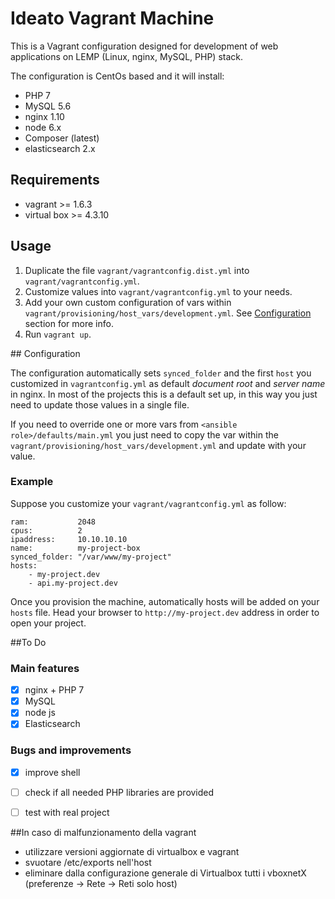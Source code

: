 # Ideato Vagrant Machine

This is a Vagrant configuration designed for development of web applications
on LEMP (Linux, nginx, MySQL, PHP) stack.

The configuration is CentOs based and it will install:

* PHP 7
* MySQL 5.6
* nginx 1.10
* node 6.x
* Composer (latest)
* elasticsearch 2.x

## Requirements

* vagrant >= 1.6.3
* virtual box >= 4.3.10

## Usage

1. Duplicate the file `vagrant/vagrantconfig.dist.yml` into `vagrant/vagrantconfig.yml`.
2. Customize values into `vagrant/vagrantconfig.yml` to your needs.
3. Add your own custom configuration of vars within `vagrant/provisioning/host_vars/development.yml`. See [Configuration](#configuration) section for more info.
4. Run `vagrant up`.


## Configuration

The configuration automatically sets `synced_folder` and the first `host` you customized in `vagrantconfig.yml` as default _document root_ and _server name_ in nginx. In most of the projects this is a default set up, in this way you just need to update those values in a single file.

If you need to override one or more vars from `<ansible role>/defaults/main.yml` you just need to copy the var within the `vagrant/provisioning/host_vars/development.yml` and update with your value.

### Example

Suppose you customize your `vagrant/vagrantconfig.yml` as follow:

	ram:           2048
	cpus:          2
	ipaddress:     10.10.10.10
	name:          my-project-box
	synced_folder: "/var/www/my-project"
	hosts:
  		- my-project.dev
 		- api.my-project.dev

Once you provision the machine, automatically hosts will be added on your `hosts` file. Head your browser to `http://my-project.dev` address in order to open your project.


##To Do

### Main features

- [x] nginx + PHP 7
- [x] MySQL
- [x] node js
- [x] Elasticsearch

### Bugs and improvements

- [x] improve shell
- [ ] check if all needed PHP libraries are provided
- [ ] test with real project


##In caso di malfunzionamento della vagrant 

- utilizzare versioni aggiornate di virtualbox e vagrant
- svuotare /etc/exports nell'host
- eliminare dalla configurazione generale di Virtualbox tutti i vboxnetX (preferenze -> Rete -> Reti solo host) 
